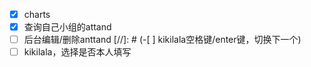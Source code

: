 -[X] charts
-[X] 查询自己小组的attand
-[ ] 后台编辑/删除anttand
[//]: # (-[ ] kikilala空格键/enter键，切换下一个)
-[ ] kikilala，选择是否本人填写
